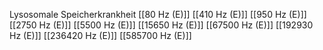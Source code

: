Lysosomale Speicherkrankheit
[[80 Hz (E)]]
[[410 Hz (E)]]
[[950 Hz (E)]]
[[2750 Hz (E)]]
[[5500 Hz (E)]]
[[15650 Hz (E)]]
[[67500 Hz (E)]]
[[192930 Hz (E)]]
[[236420 Hz (E)]]
[[585700 Hz (E)]]